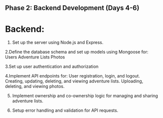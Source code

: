 ## Phase 2: Backend Development (Days 4-6)

# Backend:
1. Set up the server using Node.js and Express.

2.Define the database schema and set up models    using Mongoose for:
    Users
    Adventure Lists
    Photos

3.Set up user authentication and authorization 

4.Implement API endpoints for:
    User registration, login, and logout.
    Creating, updating, deleting, and viewing adventure lists.
    Uploading, deleting, and viewing photos.

5. Implement ownership and co-ownership logic for managing and sharing adventure lists.

6. Setup error handling and validation for API requests.
